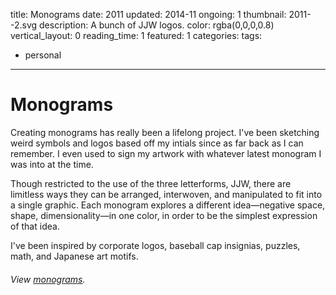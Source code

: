 title: Monograms
date: 2011
updated: 2014-11
ongoing: 1
thumbnail: 2011--2.svg
description: A bunch of JJW logos.
color: rgba(0,0,0,0.8)
vertical_layout: 0
reading_time: 1
featured: 1
categories:
tags:
- personal
---

# Monograms

Creating monograms has really been a lifelong project. I've been sketching weird symbols and logos based off my intials since as far back as I can remember. I even used to sign my artwork with whatever latest monogram I was into at the time.

Though restricted to the use of the three letterforms, JJW, there are limitless ways they can be arranged, interwoven, and manipulated to fit into a single graphic. Each monogram explores a different idea—negative space, shape, dimensionality—in one color, in order to be the simplest expression of that idea.

I've been inspired by corporate logos, baseball cap insignias, puzzles, math, and Japanese art motifs.

###### *View [monograms](http://monograms.justinjaywang.com)*.